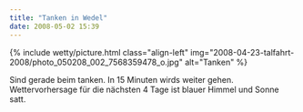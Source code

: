 ```yaml
---
title: "Tanken in Wedel"
date: 2008-05-02 15:39
---
```

{% include wetty/picture.html class="align-left" img="2008-04-23-talfahrt-2008/photo_050208_002_7568359478_o.jpg" alt="Tanken" %}

Sind gerade beim tanken. In 15 Minuten wirds weiter gehen. Wettervorhersage für die nächsten 4 Tage ist blauer Himmel und Sonne satt.